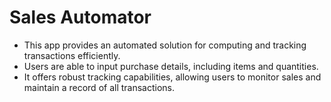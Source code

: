# Sales Automator
- This app provides an automated solution for computing and tracking transactions efficiently. 
- Users are able to input purchase details, including items and quantities.  
- It offers robust tracking capabilities, allowing users to monitor sales and maintain a record of all transactions. 
